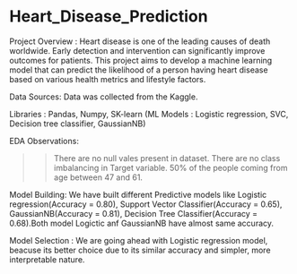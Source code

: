 # Heart_Disease_Prediction
Project Overview : Heart disease is one of the leading causes of death worldwide. Early detection and intervention can significantly improve outcomes for patients. This project aims to develop a machine learning model that can predict the likelihood of a person having heart disease based on various health metrics and lifestyle factors.

Data Sources: Data was collected from the Kaggle.

Libraries : Pandas, Numpy, SK-learn (ML Models : Logistic regression, SVC, Decision tree classifier, GaussianNB)

EDA Observations:
>>There are no null vales present in dataset.
>>There are no class imbalancing in Target variable.
>>50% of the people coming from age between 47 and 61.

Model Building: We have built different Predictive models like Logistic regression(Accuracy = 0.80), Support Vector Classifier(Accuracy = 0.65), GaussianNB(Accuracy = 0.81), Decision Tree Classifier(Accuracy = 0.68).Both model Logictic anf GaussianNB have almost same accuracy.

Model Selection : We are going ahead with Logistic regression model, beacuse its better choice due to its similar accuracy and simpler, more interpretable nature.
